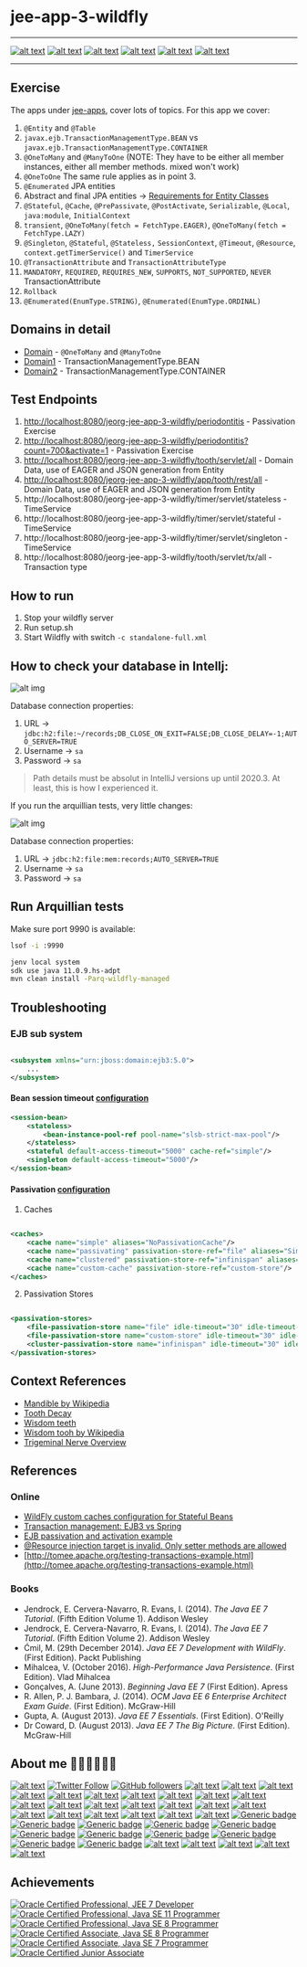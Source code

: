 # jee-app-3-wildfly

---

[![alt text](https://raw.githubusercontent.com/jesperancinha/project-signer/master/project-signer-templates/icons-50/java-50.png "Java")](https://www.oracle.com/nl/java/)
[![alt text](https://raw.githubusercontent.com/jesperancinha/project-signer/master/project-signer-templates/icons-50/lombok-50.png "Lombok")](https://projectlombok.org/)
[![alt text](https://raw.githubusercontent.com/jesperancinha/project-signer/master/project-signer-templates/icons-50/openjdk-50.png "OpenJDK")](https://openjdk.java.net/)
[![alt text](https://raw.githubusercontent.com/jesperancinha/project-signer/master/project-signer-templates/icons-50/sdk-man-50.png "SdkMAN!")](https://sdkman.io/)
[![alt text](https://raw.githubusercontent.com/jesperancinha/project-signer/master/project-signer-templates/icons-50/wild-fly-50.png "WildFly")](https://www.wildfly.org/)
[![alt text](https://raw.githubusercontent.com/jesperancinha/project-signer/master/project-signer-templates/icons-50/arquillian-50.png "Arquillian")](https://github.com/arquillian)

---

## Exercise

The apps under [jee-apps](../..), cover lots of topics. For this app we cover:

1. `@Entity` and `@Table`
2. `javax.ejb.TransactionManagementType.BEAN` vs `javax.ejb.TransactionManagementType.CONTAINER`
3. `@OneToMany` and `@ManyToOne` (NOTE: They have to be either all member instances, either all member methods. mixed won't work)
4. `@OneToOne` The same rule applies as in point 3.
5. `@Enumerated` JPA entities
6. Abstract and final JPA entities -> [Requirements for Entity Classes](https://docs.oracle.com/javaee/5/tutorial/doc/bnbqa.html)
7. `@Stateful`, `@Cache`, `@PrePassivate`, `@PostActivate`, `Serializable`, `@Local`, `java:module`, `InitialContext`
8. `transient`, `@OneToMany(fetch = FetchType.EAGER)`,  `@OneToMany(fetch = FetchType.LAZY)`
9. `@Singleton`, `@Stateful`, `@Stateless,` `SessionContext`,  `@Timeout`, `@Resource`, `context.getTimerService()`
   and `TimerService`
10. `@TransactionAttribute` and `TransactionAttributeType`
11. `MANDATORY`, `REQUIRED`, `REQUIRES_NEW`, `SUPPORTS`, `NOT_SUPPORTED`, `NEVER` TransactionAttribute
12. `Rollback`
13. `@Enumerated(EnumType.STRING)`, `@Enumerated(EnumType.ORDINAL)`

## Domains in detail

- [Domain](src/main/java/org/jesperancinha/jtd/jee/teeth/domain) - `@OneToMany` and `@ManyToOne`
- [Domain1](src/main/java/org/jesperancinha/jtd/jee/teeth/domain1) - TransactionManagementType.BEAN
- [Domain2](src/main/java/org/jesperancinha/jtd/jee/teeth/domain2) - TransactionManagementType.CONTAINER

## Test Endpoints

1. [http://localhost:8080/jeorg-jee-app-3-wildfly/periodontitis](http://localhost:8080/jeorg-jee-app-3-wildfly/periodontitis) - Passivation Exercise
2. [http://localhost:8080/jeorg-jee-app-3-wildfly/periodontitis?count=700&activate=1](http://localhost:8080/jeorg-jee-app-3-wildfly/periodontitis?count=700&activate=1) - Passivation Exercise
3. [http://localhost:8080/jeorg-jee-app-3-wildfly/tooth/servlet/all](http://localhost:8080/jeorg-jee-app-3-wildfly/tooth/servlet/all) - Domain Data, use of EAGER and JSON generation from Entity
4. [http://localhost:8080/jeorg-jee-app-3-wildfly/app/tooth/rest/all](http://localhost:8080/jeorg-jee-app-3-wildfly/app/tooth/rest/all) - Domain Data, use of EAGER and JSON generation from Entity
5. http://localhost:8080/jeorg-jee-app-3-wildfly/timer/servlet/stateless - TimeService
6. http://localhost:8080/jeorg-jee-app-3-wildfly/timer/servlet/stateful - TimeService
7. http://localhost:8080/jeorg-jee-app-3-wildfly/timer/servlet/singleton - TimeService
8. http://localhost:8080/jeorg-jee-app-3-wildfly/tooth/servlet/tx/all - Transaction type

## How to run

1. Stop your wildfly server
2. Run setup.sh
3. Start Wildfly with switch `-c standalone-full.xml`

## How to check your database in Intellj:
![alt img](./docs/h2-database-config.png)

Database connection properties:

1. URL -> `jdbc:h2:file:~/records;DB_CLOSE_ON_EXIT=FALSE;DB_CLOSE_DELAY=-1;AUTO_SERVER=TRUE`
2. Username -> `sa`
3. Password -> `sa`

> Path details must be absolut in IntelliJ versions up until 2020.3. At least, this is how I experienced it.

If you run the arquillian tests, very little changes:

![alt img](./docs/h2-test-database-config.png)

Database connection properties:

1. URL -> `jdbc:h2:file:mem:records;AUTO_SERVER=TRUE`
2. Username -> `sa`
3. Password -> `sa`
## Run Arquillian tests

Make sure port 9990 is available:

```bash
lsof -i :9990
```

```bash
jenv local system
sdk use java 11.0.9.hs-adpt
mvn clean install -Parq-wildfly-managed
```

## Troubleshooting

### EJB sub system

```xml

<subsystem xmlns="urn:jboss:domain:ejb3:5.0">
    ...
</subsystem>
```

#### Bean session timeout [configuration](https://access.redhat.com/documentation/en-us/jboss_enterprise_application_platform/6.2/html/administration_and_configuration_guide/set_default_session_bean_access_timeout_values1)

```xml 
<session-bean>
    <stateless>
        <bean-instance-pool-ref pool-name="slsb-strict-max-pool"/>
    </stateless>
    <stateful default-access-timeout="5000" cache-ref="simple"/>
    <singleton default-access-timeout="5000"/>
</session-bean>
```

#### Passivation [configuration](http://www.mastertheboss.com/jboss-server/jboss-cluster/jboss-as-7-custom-caches-configuration)

1. Caches

```xml

<caches>
    <cache name="simple" aliases="NoPassivationCache"/>
    <cache name="passivating" passivation-store-ref="file" aliases="SimpleStatefulCache"/>
    <cache name="clustered" passivation-store-ref="infinispan" aliases="StatefulTreeCache"/>
    <cache name="custom-cache" passivation-store-ref="custom-store"/>
</caches>
```

2. Passivation Stores

```xml

<passivation-stores>
    <file-passivation-store name="file" idle-timeout="30" idle-timeout-unit="SECONDS"/>
    <file-passivation-store name="custom-store" idle-timeout="30" idle-timeout-unit="SECONDS" max-size="500"/>
    <cluster-passivation-store name="infinispan" idle-timeout="30" idle-timeout-unit="SECONDS" cache-container="ejb"/>
</passivation-stores>
```

## Context References

- [Mandible by Wikipedia](https://en.wikipedia.org/wiki/Mandible)
- [Tooth Decay](https://www.nidcr.nih.gov/health-info/tooth-decay/more-info#:~:text=Tooth%20decay%20(dental%20caries)%20is,a%20tooth%2C%20called%20a%20cavity.)
- [Wisdom teeth](https://www.webmd.com/oral-health/wisdom-teeth#1)
- [Wisdom tooh by Wikipedia](https://en.wikipedia.org/wiki/Wisdom_tooth)
- [Trigeminal Nerve Overview](https://www.healthline.com/human-body-maps/trigeminal-nerve)

## References

### Online

- [WildFly custom caches configuration for Stateful Beans](http://www.mastertheboss.com/jboss-server/jboss-cluster/jboss-as-7-custom-caches-configuration)
- [Transaction management: EJB3 vs Spring](https://blog.frankel.ch/transaction-management-ejb3-vs-spring/)
- [EJB passivation and activation example](https://www.javacodegeeks.com/2013/08/ejb-passivation-and-activation-example.html)
- [@Resource injection target is invalid. Only setter methods are allowed](https://stackoverflow.com/questions/18019947/resource-injection-target-is-invalid-only-setter-methods-are-allowed)
- [http://tomee.apache.org/testing-transactions-example.html](http://tomee.apache.org/testing-transactions-example.html)

### Books

- Jendrock, E. Cervera-Navarro, R. Evans, I. (2014). <i>The Java EE 7 Tutorial</i>. (Fifth Edition Volume 1). Addison Wesley
- Jendrock, E. Cervera-Navarro, R. Evans, I. (2014). <i>The Java EE 7 Tutorial</i>. (Fifth Edition Volume 2). Addison Wesley
- Ćmil, M. (29th December 2014). <i>Java EE 7 Development with WildFly</i>. (First Edition). Packt Publishing
- Mihalcea, V. (October 2016). <i>High-Performance Java Persistence</i>. (First Edition). Vlad Mihalcea
- Gonçalves, A. (June 2013). <i>Beginning Java EE 7</i> (First Edition). Apress
- R. Allen, P. J. Bambara, J. (2014). <i>OCM Java EE 6 Enterprise Architect Exam Guide</i>. (First Edition). McGraw-Hill
- Gupta, A. (August 2013). <i>Java EE 7 Essentials</i>. (First Edition). O'Reilly
- Dr Coward, D. (August 2013). <i>Java EE 7 The Big Picture</i>. (First Edition). McGraw-Hill

## About me 👨🏽‍💻🚀🏳️‍🌈

[![alt text](https://raw.githubusercontent.com/jesperancinha/project-signer/master/project-signer-templates/icons-20/JEOrgLogo-20.png "João Esperancinha Homepage")](http://joaofilipesabinoesperancinha.nl)
[![Twitter Follow](https://img.shields.io/twitter/follow/joaofse?label=João%20Esperancinha&style=social "Twitter")](https://twitter.com/joaofse)
[![GitHub followers](https://img.shields.io/github/followers/jesperancinha.svg?label=jesperancinha&style=social "GitHub")](https://github.com/jesperancinha)
[![alt text](https://raw.githubusercontent.com/jesperancinha/project-signer/master/project-signer-templates/icons-20/medium-20.png "Medium")](https://medium.com/@jofisaes)
[![alt text](https://raw.githubusercontent.com/jesperancinha/project-signer/master/project-signer-templates/icons-20/google-apps-20.png "Google Apps")](https://play.google.com/store/apps/developer?id=Joao+Filipe+Sabino+Esperancinha)
[![alt text](https://raw.githubusercontent.com/jesperancinha/project-signer/master/project-signer-templates/icons-20/sonatype-20.png "Sonatype Search Repos")](https://search.maven.org/search?q=org.jesperancinha)
[![alt text](https://raw.githubusercontent.com/jesperancinha/project-signer/master/project-signer-templates/icons-20/docker-20.png "Docker Images")](https://hub.docker.com/u/jesperancinha)
[![alt text](https://raw.githubusercontent.com/jesperancinha/project-signer/master/project-signer-templates/icons-20/stack-overflow-20.png)](https://stackoverflow.com/users/3702839/joao-esperancinha)
[![alt text](https://raw.githubusercontent.com/jesperancinha/project-signer/master/project-signer-templates/icons-20/reddit-20.png "Reddit")](https://www.reddit.com/user/jesperancinha/)
[![alt text](https://raw.githubusercontent.com/jesperancinha/project-signer/master/project-signer-templates/icons-20/credly-20.png "Credly")](https://www.credly.com/users/joao-esperancinha)
[![alt text](https://raw.githubusercontent.com/jesperancinha/project-signer/master/project-signer-templates/icons-20/devto-20.png "Dev To")](https://dev.to/jofisaes)
[![alt text](https://raw.githubusercontent.com/jesperancinha/project-signer/master/project-signer-templates/icons-20/hackernoon-20.jpeg "Hackernoon")](https://hackernoon.com/@jesperancinha)
[![alt text](https://raw.githubusercontent.com/jesperancinha/project-signer/master/project-signer-templates/icons-20/codeproject-20.png "Code Project")](https://www.codeproject.com/Members/jesperancinha)
[![alt text](https://raw.githubusercontent.com/jesperancinha/project-signer/master/project-signer-templates/icons-20/github-20.png "GitHub")](https://github.com/jesperancinha)
[![alt text](https://raw.githubusercontent.com/jesperancinha/project-signer/master/project-signer-templates/icons-20/bitbucket-20.png "BitBucket")](https://bitbucket.org/jesperancinha)
[![alt text](https://raw.githubusercontent.com/jesperancinha/project-signer/master/project-signer-templates/icons-20/gitlab-20.png "GitLab")](https://gitlab.com/jesperancinha)
[![alt text](https://raw.githubusercontent.com/jesperancinha/project-signer/master/project-signer-templates/icons-20/bintray-20.png "BinTray")](https://bintray.com/jesperancinha)
[![alt text](https://raw.githubusercontent.com/jesperancinha/project-signer/master/project-signer-templates/icons-20/free-code-camp-20.jpg "FreeCodeCamp")](https://www.freecodecamp.org/jofisaes)
[![alt text](https://raw.githubusercontent.com/jesperancinha/project-signer/master/project-signer-templates/icons-20/hackerrank-20.png "HackerRank")](https://www.hackerrank.com/jofisaes)
[![alt text](https://raw.githubusercontent.com/jesperancinha/project-signer/master/project-signer-templates/icons-20/codeforces-20.png "Code Forces")](https://codeforces.com/profile/jesperancinha)
[![alt text](https://raw.githubusercontent.com/jesperancinha/project-signer/master/project-signer-templates/icons-20/codebyte-20.png "Codebyte")](https://coderbyte.com/profile/jesperancinha)
[![alt text](https://raw.githubusercontent.com/jesperancinha/project-signer/master/project-signer-templates/icons-20/codewars-20.png "CodeWars")](https://www.codewars.com/users/jesperancinha)
[![alt text](https://raw.githubusercontent.com/jesperancinha/project-signer/master/project-signer-templates/icons-20/codepen-20.png "Code Pen")](https://codepen.io/jesperancinha)
[![alt text](https://raw.githubusercontent.com/jesperancinha/project-signer/master/project-signer-templates/icons-20/coursera-20.png "Coursera")](https://www.coursera.org/user/da3ff90299fa9297e283ee8e65364ffb)
[![alt text](https://raw.githubusercontent.com/jesperancinha/project-signer/master/project-signer-templates/icons-20/hacker-news-20.png "Hacker News")](https://news.ycombinator.com/user?id=jesperancinha)
[![alt text](https://raw.githubusercontent.com/jesperancinha/project-signer/master/project-signer-templates/icons-20/infoq-20.png "InfoQ")](https://www.infoq.com/profile/Joao-Esperancinha.2/)
[![Generic badge](https://img.shields.io/static/v1.svg?label=Articles&message=Across%20The%20Web&color=purple)](https://github.com/jesperancinha/project-signer/blob/master/project-signer-templates/Articles.md)
[![Generic badge](https://img.shields.io/static/v1.svg?label=Homepage&message=Time%20Disruption%20Studios&color=6495ED)](http://tds.joaofilipesabinoesperancinha.nl/)
[![Generic badge](https://img.shields.io/static/v1.svg?label=Homepage&message=Image%20Train%20Filters&color=6495ED)](http://itf.joaofilipesabinoesperancinha.nl/)
[![Generic badge](https://img.shields.io/static/v1.svg?label=Homepage&message=MancalaJE&color=6495ED)](http://mancalaje.joaofilipesabinoesperancinha.nl/)
[![Generic badge](https://img.shields.io/static/v1.svg?label=All%20Badges&message=Badges&color=red)](https://github.com/jesperancinha/project-signer/blob/master/project-signer-templates/Badges.md)
[![Generic badge](https://img.shields.io/static/v1.svg?label=Status&message=Project%20Status&color=red)](https://github.com/jesperancinha/project-signer/blob/master/project-signer-templates/Status.md)
[![Generic badge](https://img.shields.io/static/v1.svg?label=GitHub&message=ITF%20Chartizate%20Android&color=yellow)](https://github.com/JEsperancinhaOrg/itf-chartizate-android)
[![Generic badge](https://img.shields.io/static/v1.svg?label=GitHub&message=ITF%20Chartizate%20Java&color=yellow)](https://github.com/JEsperancinhaOrg/itf-chartizate-modules/tree/master/itf-chartizate-java)
[![Generic badge](https://img.shields.io/static/v1.svg?label=GitHub&message=ITF%20Chartizate%20API&color=yellow)](https://github.com/JEsperancinhaOrg/itf-chartizate/tree/master/itf-chartizate-api)
[![Generic badge](https://img.shields.io/static/v1.svg?label=GitHub&message=Markdowner%20Core&color=yellow)](https://github.com/jesperancinha/markdowner/tree/master/markdowner-core)
[![Generic badge](https://img.shields.io/static/v1.svg?label=GitHub&message=Markdowner%20Filter&color=yellow)](https://github.com/jesperancinha/markdowner/tree/master/markdowner-filter)
[![alt text](https://raw.githubusercontent.com/jesperancinha/project-signer/master/project-signer-templates/icons-20/linkedin-20.png "LinkedIn")](https://www.linkedin.com/in/joaoesperancinha/)
[![alt text](https://raw.githubusercontent.com/jesperancinha/project-signer/master/project-signer-templates/icons-20/xing-20.png "Xing")](https://www.xing.com/profile/Joao_Esperancinha/cv)
[![alt text](https://raw.githubusercontent.com/jesperancinha/project-signer/master/project-signer-templates/icons-20/tumblr-20.png "Tumblr")](https://jofisaes.tumblr.com/)
[![alt text](https://raw.githubusercontent.com/jesperancinha/project-signer/master/project-signer-templates/icons-20/pinterest-20.png "Pinterest")](https://nl.pinterest.com/jesperancinha/)
[![alt text](https://raw.githubusercontent.com/jesperancinha/project-signer/master/project-signer-templates/icons-20/quora-20.png "Quora")](https://nl.quora.com/profile/Jo%C3%A3o-Esperancinha)

## Achievements

[![Oracle Certified Professional, JEE 7 Developer](https://raw.githubusercontent.com/jesperancinha/project-signer/master/project-signer-templates/badges/oracle-certified-professional-java-ee-7-application-developer-100.png "Oracle Certified Professional, JEE7 Developer")](https://www.credly.com/badges/27a14e06-f591-4105-91ca-8c3215ef39a2)
[![Oracle Certified Professional, Java SE 11 Programmer](https://raw.githubusercontent.com/jesperancinha/project-signer/master/project-signer-templates/badges/oracle-certified-professional-java-se-11-developer-100.png "Oracle Certified Professional, Java SE 11 Programmer")](https://www.credly.com/badges/87609d8e-27c5-45c9-9e42-60a5e9283280)
[![Oracle Certified Professional, Java SE 8 Programmer](https://raw.githubusercontent.com/jesperancinha/project-signer/master/project-signer-templates/badges/oracle-certified-professional-java-se-8-programmer-100.png "Oracle Certified Professional, Java SE 8 Programmer")](https://www.credly.com/badges/92e036f5-4e11-4cff-9935-3e62266d2074)
[![Oracle Certified Associate, Java SE 8 Programmer](https://raw.githubusercontent.com/jesperancinha/project-signer/master/project-signer-templates/badges/oracle-certified-associate-java-se-8-programmer-100.png "Oracle Certified Associate, Java SE 8 Programmer")](https://www.credly.com/badges/a206436d-6fd8-4ca1-8feb-38a838446ee7)
[![Oracle Certified Associate, Java SE 7 Programmer](https://raw.githubusercontent.com/jesperancinha/project-signer/master/project-signer-templates/badges/oracle-certified-associate-java-se-7-programmer-100.png "Oracle Certified Associate, Java SE 7 Programmer")](https://www.credly.com/badges/f4c6cc1e-cb52-432b-904d-36d266112225)
[![Oracle Certified Junior Associate](https://raw.githubusercontent.com/jesperancinha/project-signer/master/project-signer-templates/badges/oracle-certified-foundations-associate-java-100.png "Oracle Certified Foundations Associate")](https://www.credly.com/badges/6db92c1e-7bca-4856-9543-0d5ed0182794)
